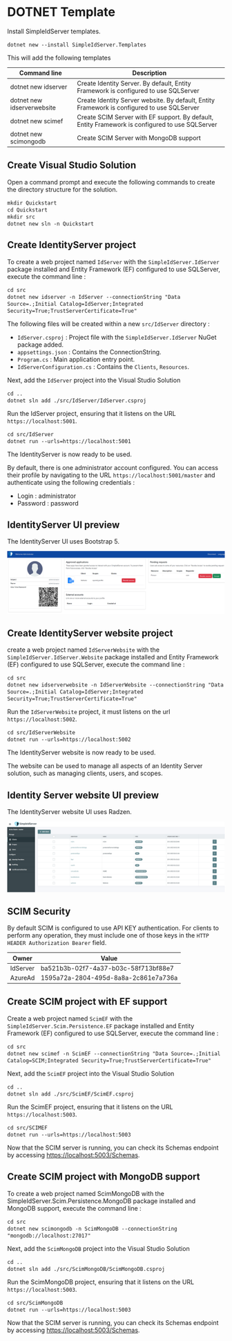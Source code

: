 # DOTNET Template

Install SimpleIdServer templates.

```
dotnet new --install SimpleIdServer.Templates
```

This will add the following templates

| Command line                 | Description                                                                                      |
| ---------------------------- | ------------------------------------------------------------------------------------------------ |
| dotnet new idserver          | Create Identity Server. By default, Entity Framework is configured to use SQLServer              |
| dotnet new idserverwebsite   | Create Identity Server website. By default, Entity Framework is configured to use SQLServer      |
| dotnet new scimef            | Create SCIM Server with EF support. By default, Entity Framework is configured to use SQLServer  |
| dotnet new scimongodb        | Create SCIM Server with MongoDB support                                                          |

## Create Visual Studio Solution

Open a command prompt and execute the following commands to create the directory structure for the solution.

```
mkdir Quickstart
cd Quickstart
mkdir src
dotnet new sln -n Quickstart
```

## Create IdentityServer project

To create a web project named `IdServer` with the `SimpleIdServer.IdServer` package installed and Entity Framework (EF) configured to use SQLServer, execute the command line :

```
cd src
dotnet new idserver -n IdServer --connectionString "Data Source=.;Initial Catalog=IdServer;Integrated Security=True;TrustServerCertificate=True"
```

The following files will be created within a new `src/IdServer` directory :

* `IdServer.csproj` : Project file with the `SimpleIdServer.IdServer` NuGet package added.
* `appsettings.json` : Contains the ConnectionString.
* `Program.cs` : Main application entry point.
* `IdServerConfiguration.cs` : Contains the `Clients`, `Resources`.

Next, add the `IdServer` project into the Visual Studio Solution

```
cd ..
dotnet sln add ./src/IdServer/IdServer.csproj
```

Run the IdServer project, ensuring that it listens on the URL `https://localhost:5001`.

```
cd src/IdServer
dotnet run --urls=https://localhost:5001
```

The IdentityServer is now ready to be used. 

By default, there is one administrator account configured. You can access their profile by navigating to the URL `https://localhost:5001/master` and authenticate using the following credentials :

* Login : administrator
* Password : password

## IdentityServer UI preview

The IdentityServer UI uses Bootstrap 5.

![IdentityServer](./images/IdentityServer-1.png)

## Create IdentityServer website project

create a web project named `IdServerWebsite` with the `SimpleIdServer.IdServer.Website` package installed and Entity Framework (EF) configured to use SQLServer, execute the command line :

```
cd src
dotnet new idserverwebsite -n IdServerWebsite --connectionString "Data Source=.;Initial Catalog=IdServer;Integrated Security=True;TrustServerCertificate=True"
```

Run the `IdServerWebsite` project, it must listens on the url `https://localhost:5002`.

```
cd src/IdServerWebsite
dotnet run --urls=https://localhost:5002
```

The IdentityServer website is now ready to be used.

The website can be used to manage all aspects of an Identity Server solution, such as managing clients, users, and scopes.

## Identity Server website UI preview

The IdentityServer website UI uses Radzen.

![IdentityServerWebsite](./images/IdentityServerWebsite-2.png)

## SCIM Security

By default SCIM is configured to use API KEY authentication.
For clients to perform any operation, they must include one of those keys in the `HTTP HEADER Authorization Bearer` field.

| Owner    | Value                                |
| -------- | ------------------------------------ |
| IdServer | ba521b3b-02f7-4a37-b03c-58f713bf88e7 |
| AzureAd  | 1595a72a-2804-495d-8a8a-2c861e7a736a |

## Create SCIM project with EF support

Create a web project named `ScimEF` with the `SimpleIdServer.Scim.Persistence.EF` package installed and Entity Framework (EF) configured to use SQLServer, execute the command line :

```
cd src
dotnet new scimef -n ScimEF --connectionString "Data Source=.;Initial Catalog=SCIM;Integrated Security=True;TrustServerCertificate=True"
```

Next, add the `ScimEF` project into the Visual Studio Solution

```
cd ..
dotnet sln add ./src/ScimEF/ScimEF.csproj
```

Run the ScimEF project, ensuring that it listens on the URL `https://localhost:5003`.

```
cd src/SCIMEF
dotnet run --urls=https://localhost:5003
```

Now that the SCIM server is running, you can check its Schemas endpoint by accessing [https://localhost:5003/Schemas](https://localhost:5003/Schemas).

## Create SCIM project with MongoDB support


To create a web project named ScimMongoDB with the SimpleIdServer.Scim.Persistence.MongoDB package installed and MongoDB support, execute the command line :

```
cd src
dotnet new scimongodb -n ScimMongoDB --connectionString "mongodb://localhost:27017"
```

Next, add the `ScimMongoDB` project into the Visual Studio Solution

```
cd ..
dotnet sln add ./src/ScimMongoDB/ScimMongoDB.csproj
```

Run the ScimMongoDB project, ensuring that it listens on the URL `https://localhost:5003`.

```
cd src/ScimMongoDB
dotnet run --urls=https://localhost:5003
```

Now that the SCIM server is running, you can check its Schemas endpoint by accessing [https://localhost:5003/Schemas](https://localhost:5003/Schemas).